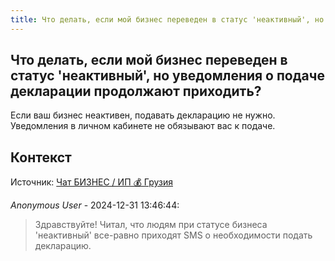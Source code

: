 ```yaml
---
title: Что делать, если мой бизнес переведен в статус 'неактивный', но уведомления о подаче декларации продолжают приходить?
---
```


## Что делать, если мой бизнес переведен в статус 'неактивный', но уведомления о подаче декларации продолжают приходить?

Если ваш бизнес неактивен, подавать декларацию не нужно. Уведомления в личном кабинете не обязывают вас к подаче.

## Контекст

Источник: [Чат БИЗНЕС / ИП 💰 Грузия](https://t.me/ip_ge)

_Anonymous User_ - 2024-12-31 13:46:44:

> Здравствуйте! Читал, что людям при статусе бизнеса 'неактивный' все-равно приходят SMS о необходимости подать декларацию.

